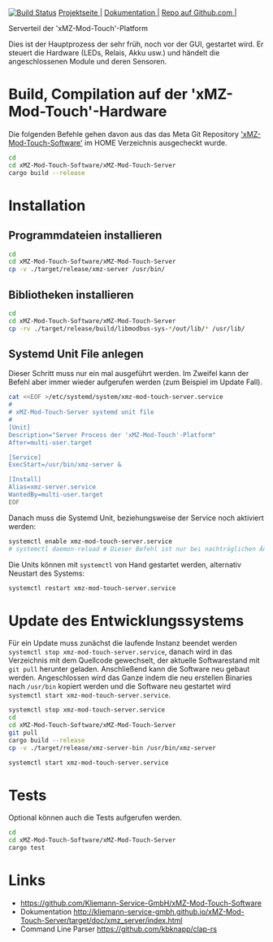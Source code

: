 [![Build Status](https://travis-ci.org/Kliemann-Service-GmbH/xMZ-Mod-Touch-Server.svg?branch=master)](https://travis-ci.org/Kliemann-Service-GmbH/xMZ-Mod-Touch-Server)&nbsp;[Projektseite |][homepage]&nbsp;[Dokumentation |][doku]&nbsp;[Repo auf Github.com |][repo]

Serverteil der 'xMZ-Mod-Touch'-Platform

Dies ist der Hauptprozess der sehr früh, noch vor der GUI, gestartet wird.
Er steuert die Hardware (LEDs, Relais, Akku usw.) und händelt die angeschlossenen
Module und deren Sensoren.

# Build, Compilation auf der 'xMZ-Mod-Touch'-Hardware
Die folgenden Befehle gehen davon aus das das Meta Git Repository
['xMZ-Mod-Touch-Software'][1] im HOME Verzeichnis ausgecheckt wurde.

```bash
cd
cd xMZ-Mod-Touch-Software/xMZ-Mod-Touch-Server
cargo build --release
```

# Installation
## Programmdateien installieren

```bash
cd
cd xMZ-Mod-Touch-Software/xMZ-Mod-Touch-Server
cp -v ./target/release/xmz-server /usr/bin/
```

## Bibliotheken installieren

```bash
cd
cd xMZ-Mod-Touch-Software/xMZ-Mod-Touch-Server
cp -rv ./target/release/build/libmodbus-sys-*/out/lib/* /usr/lib/
```

## Systemd Unit File anlegen
Dieser Schritt muss nur ein mal ausgeführt werden. Im Zweifel kann der Befehl aber
immer wieder aufgerufen werden (zum Beispiel im Update Fall).

```bash
cat <<EOF >/etc/systemd/system/xmz-mod-touch-server.service
#
# xMZ-Mod-Touch-Server systemd unit file
#
[Unit]
Description="Server Process der 'xMZ-Mod-Touch'-Platform"
After=multi-user.target

[Service]
ExecStart=/usr/bin/xmz-server &

[Install]
Alias=xmz-server.service
WantedBy=multi-user.target
EOF
```

Danach muss die Systemd Unit, beziehungsweise der Service noch aktiviert werden:

```bash
systemctl enable xmz-mod-touch-server.service
# systemctl daemon-reload # Dieser Befehl ist nur bei nachträglichen Änderungen am Unit File nötig!
```

Die Units können mit `systemctl` von Hand gestartet werden, alternativ Neustart des Systems:

```bash
systemctl restart xmz-mod-touch-server.service
```

# Update des Entwicklungssystems
Für ein Update muss zunächst die laufende Instanz beendet werden `systemctl stop xmz-mod-touch-server.service`,
danach wird in das Verzeichnis mit dem Quellcode gewechselt, der aktuelle
Softwarestand mit `git pull` herunter geladen. Anschließend kann die Software
neu gebaut werden.
Angeschlossen wird das Ganze indem die neu erstellen Binaries nach `/usr/bin`
kopiert werden und die Software neu gestartet wird `systemctl start xmz-mod-touch-server.service`.

```bash
systemctl stop xmz-mod-touch-server.service
cd
cd xMZ-Mod-Touch-Software/xMZ-Mod-Touch-Server
git pull
cargo build --release
cp -v ./target/release/xmz-server-bin /usr/bin/xmz-server

systemctl start xmz-mod-touch-server.service
```

# Tests
Optional können auch die Tests aufgerufen werden.

```bash
cd
cd xMZ-Mod-Touch-Software/xMZ-Mod-Touch-Server
cargo test
```


# Links

* https://github.com/Kliemann-Service-GmbH/xMZ-Mod-Touch-Software
* Dokumentation http://kliemann-service-gmbh.github.io/xMZ-Mod-Touch-Server/target/doc/xmz_server/index.html
* Command Line Parser https://github.com/kbknapp/clap-rs

[1]: https://github.com/Kliemann-Service-GmbH/xMZ-Mod-Touch-Software
[homepage]: http://kliemann-service-gmbh.github.io/xMZ-Mod-Touch-Server
[repo]: https://github.com/Kliemann-Service-GmbH/xMZ-Mod-Touch-Server
[doku]: http://kliemann-service-gmbh.github.io/xMZ-Mod-Touch-Server/target/doc/xmz_server/index.html

